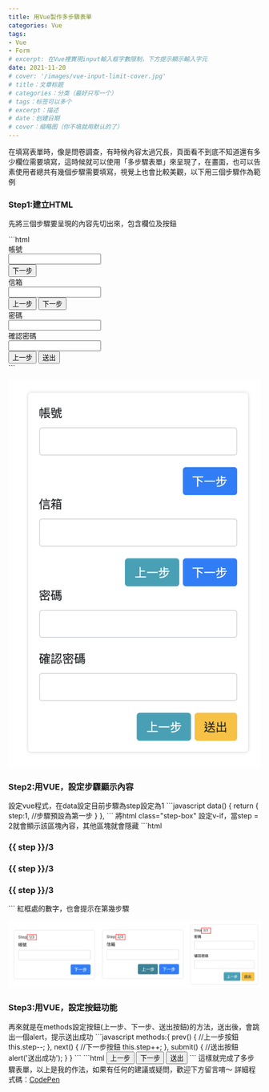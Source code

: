 ```yaml
---
title: 用Vue製作多步驟表單
categories: Vue
tags:
- Vue
- Form
# excerpt: 在Vue裡實現input輸入框字數限制，下方提示顯示輸入字元
date: 2021-11-20
# cover: '/images/vue-input-limit-cover.jpg' 
# title：文章标题
# categories：分类（最好只写一个）
# tags：标签可以多个
# excerpt：描述
# date：创建日期
# cover：缩略图（你不填就用默认的了）
---
```

<div class="page-content">
  在填寫表單時，像是問卷調查，有時候內容太過冗長，頁面看不到底不知道還有多少欄位需要填寫，這時候就可以使用「多步驟表單」來呈現了，在畫面，也可以告素使用者總共有幾個步驟需要填寫，視覺上也會比較美觀，以下用三個步驟作為範例
  <h3>Step1:建立HTML</h3>
  <p>先將三個步驟要呈現的內容先切出來，包含欄位及按鈕</p>
  ```html
  <div class="form-box">
    <!--步驟1-->
    <div class="step-box">
      <div class="form-body step-box">
        <div class="form-group">
          <label for="" class="form-label">帳號</label>
          <div class="form-input-box">
            <input type="text" class="form-control" />
          </div>
        </div>
      </div>
      <div class="form-foot text-right">
        <button class="btn btn-primary">下一步</button
        >
      </div>
    </div>
    <!--步驟2-->
    <div  class="step-box">
      <div class="form-body step-box">
        <div class="form-group">
          <label for="" class="form-label">信箱</label>
          <div class="form-input-box">
            <input type="text" class="form-control" />
          </div>
        </div>
      </div>
      <div class="form-foot text-right">
        <button class="btn btn-info">上一步</button
        >
        <button class="btn btn-primary">下一步</button
        >
      </div>
    </div>
    <!--步驟3-->
    <div  class="step-box">
      <div class="form-body step-box">
        <div class="form-group">
          <label for="" class="form-label">密碼</label>
          <div class="form-input-box">
            <input type="password" class="form-control" />
          </div>
        </div>
        <div class="form-group">
          <label for="" class="form-label">確認密碼</label>
          <div class="form-input-box">
            <input type="password" class="form-control" />
          </div>
        </div>
      </div>
      <div class="form-foot text-right">
        <button class="btn btn-info">上一步</button>
        <button class="btn btn-warning">送出</button>
      </div>
    </div>
  </div>
  ```
  <div style="margin:15px 0">
    <img alt="將步驟要呈現的內容先切出來，包含欄位及按鈕" src="/images/2021-11-20-vue-form-step1.png">
  </div>
  <h3>Step2:用VUE，設定步驟顯示內容</h3>
  設定vue程式，在data設定目前步驟為step設定為1
  ```javascript
  data() {
    return {
      step:1, //步驟預設為第一步
    }
  },
  ```
  將html class="step-box" 設定v-if，當step = 2就會顯示該區塊內容，其他區塊就會隱藏
  ```html
  <div class="step-box" v-if="step === 1">
    <h3 class="step-title">{{ step }}/3</h3>
  </div>
  <div class="step-box" v-if="step === 2">
    <h3 class="step-title">{{ step }}/3</h3>
  </div>
  <div class="step-box" v-if="step === 3">
    <h3 class="step-title">{{ step }}/3</h3>
  </div>
  ```
  紅框處的數字，也會提示在第幾步驟
  <div style="margin:15px 0">
    <img alt="用VUE，設定步驟顯示內容" src="/images/2021-11-20-vue-form-step2.jpg">
  </div>
  <h3>Step3:用VUE，設定按鈕功能</h3>
  再來就是在methods設定按鈕(上一步、下一步、送出按鈕)的方法，送出後，會跳出一個alert，提示送出成功
  ```javascript
  methods:{
    prev() { //上一步按鈕
      this.step--; 
    },
    next() { //下一步按鈕
      this.step++; 
    },
    submit() { //送出按鈕
      alert('送出成功'); 
    }
  }
  ```
  ```html
  <button class="btn btn-info" @click="prev()">上一步</button>
  <button class="btn btn-primary" @click="next()" >下一步</button>
  <button class="btn btn-primary" @click="submit()" >送出</button>
  ```
  這樣就完成了多步驟表單，以上是我的作法，如果有任何的建議或疑問，歡迎下方留言唷～
  詳細程式碼：<a href="https://codepen.io/sunny0403/pen/xxLewjv" target="_blank">CodePen</a>
</div>

